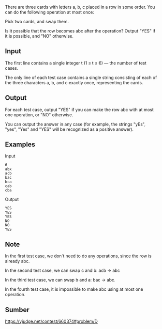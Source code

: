 There are three cards with letters a, b, c placed in a row in some order. You can do the following operation at most once:

  Pick two cards, and swap them.

Is it possible that the row becomes abc after the operation? Output "YES" if it is possible, and "NO" otherwise.

## Input
The first line contains a single integer t (1 ≤ t ≤ 6) — the number of test cases.

The only line of each test case contains a single string consisting of each of the three characters a, b, and c exactly once, representing the cards.

## Output
For each test case, output "YES" if you can make the row abc with at most one operation, or "NO" otherwise.

You can output the answer in any case (for example, the strings "yEs", "yes", "Yes" and "YES" will be recognized as a positive answer).

## Examples
Input
```
6
abx
acb
bac
bca
cab
cba
```
Output
```
YES
YES
YES
NO
NO
YES
```

## Note
In the first test case, we don't need to do any operations, since the row is already abc.

In the second test case, we can swap c and b: acb → abc

In the third test case, we can swap b and a: bac → abc.

In the fourth test case, it is impossible to make abc using at most one operation.

## Sumber
https://vjudge.net/contest/660374#problem/D

